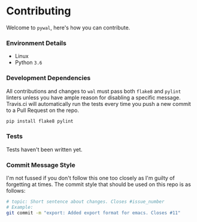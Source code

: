 # Contributing

Welcome to `pywal`, here's how you can contribute.


### Environment Details

- Linux
- Python `3.6`


### Development Dependencies

All contributions and changes to `wal` must pass both `flake8` and `pylint` linters unless you have ample reason for disabling a specific message. Travis.ci will automatically run the tests every time you push a new commit to a Pull Request on the repo.

```py
pip install flake8 pylint
```


### Tests

Tests haven't been written yet.


### Commit Message Style

I'm not fussed if you don't follow this one too closely as I'm guilty of forgetting at times. The commit style that should be used on this repo is as follows:

```sh
# topic: Short sentence about changes. Closes #issue_number
# Example:
git commit -m "export: Added export format for emacs. Closes #11"
```
